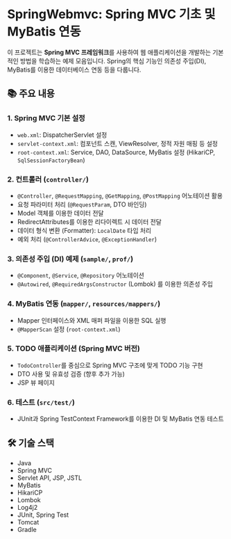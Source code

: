 # SpringWebmvc: Spring MVC 기초 및 MyBatis 연동

이 프로젝트는 **Spring MVC 프레임워크**를 사용하여 웹 애플리케이션을 개발하는 기본적인 방법을 학습하는 예제 모음입니다. Spring의 핵심 기능인 의존성 주입(DI), MyBatis를 이용한 데이터베이스 연동 등을 다룹니다.

## 📚 주요 내용

### 1. Spring MVC 기본 설정
* `web.xml`: DispatcherServlet 설정
* `servlet-context.xml`: 컴포넌트 스캔, ViewResolver, 정적 자원 매핑 등 설정
* `root-context.xml`: Service, DAO, DataSource, MyBatis 설정 (HikariCP, `SqlSessionFactoryBean`)

### 2. 컨트롤러 (`controller/`)
* `@Controller`, `@RequestMapping`, `@GetMapping`, `@PostMapping` 어노테이션 활용
* 요청 파라미터 처리 (`@RequestParam`, DTO 바인딩)
* Model 객체를 이용한 데이터 전달
* RedirectAttributes를 이용한 리다이렉트 시 데이터 전달
* 데이터 형식 변환 (Formatter): `LocalDate` 타입 처리
* 예외 처리 (`@ControllerAdvice`, `@ExceptionHandler`)

### 3. 의존성 주입 (DI) 예제 (`sample/`, `prof/`)
* `@Component`, `@Service`, `@Repository` 어노테이션
* `@Autowired`, `@RequiredArgsConstructor` (Lombok) 를 이용한 의존성 주입

### 4. MyBatis 연동 (`mapper/`, `resources/mappers/`)
* Mapper 인터페이스와 XML 매퍼 파일을 이용한 SQL 실행
* `@MapperScan` 설정 (`root-context.xml`)

### 5. TODO 애플리케이션 (Spring MVC 버전)
* `TodoController`를 중심으로 Spring MVC 구조에 맞게 TODO 기능 구현
* DTO 사용 및 유효성 검증 (향후 추가 가능)
* JSP 뷰 페이지

### 6. 테스트 (`src/test/`)
* JUnit과 Spring TestContext Framework를 이용한 DI 및 MyBatis 연동 테스트

## 🛠️ 기술 스택

* Java
* Spring MVC
* Servlet API, JSP, JSTL
* MyBatis
* HikariCP
* Lombok
* Log4j2
* JUnit, Spring Test
* Tomcat
* Gradle
